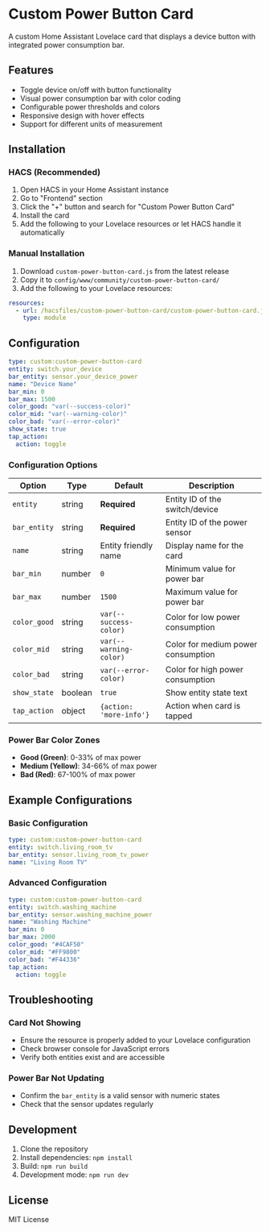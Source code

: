 # Custom Power Button Card

A custom Home Assistant Lovelace card that displays a device button with integrated power consumption bar.

## Features

- Toggle device on/off with button functionality
- Visual power consumption bar with color coding
- Configurable power thresholds and colors
- Responsive design with hover effects
- Support for different units of measurement

## Installation

### HACS (Recommended)

1. Open HACS in your Home Assistant instance
2. Go to "Frontend" section
3. Click the "+" button and search for "Custom Power Button Card"
4. Install the card
5. Add the following to your Lovelace resources or let HACS handle it automatically

### Manual Installation

1. Download `custom-power-button-card.js` from the latest release
2. Copy it to `config/www/community/custom-power-button-card/`
3. Add the following to your Lovelace resources:

```yaml
resources:
  - url: /hacsfiles/custom-power-button-card/custom-power-button-card.js
    type: module
```

## Configuration

```yaml
type: custom:custom-power-button-card
entity: switch.your_device
bar_entity: sensor.your_device_power
name: "Device Name"
bar_min: 0
bar_max: 1500
color_good: "var(--success-color)"
color_mid: "var(--warning-color)"
color_bad: "var(--error-color)"
show_state: true
tap_action:
  action: toggle
```

### Configuration Options

| Option | Type | Default | Description |
|--------|------|---------|-------------|
| `entity` | string | **Required** | Entity ID of the switch/device |
| `bar_entity` | string | **Required** | Entity ID of the power sensor |
| `name` | string | Entity friendly name | Display name for the card |
| `bar_min` | number | `0` | Minimum value for power bar |
| `bar_max` | number | `1500` | Maximum value for power bar |
| `color_good` | string | `var(--success-color)` | Color for low power consumption |
| `color_mid` | string | `var(--warning-color)` | Color for medium power consumption |
| `color_bad` | string | `var(--error-color)` | Color for high power consumption |
| `show_state` | boolean | `true` | Show entity state text |
| `tap_action` | object | `{action: 'more-info'}` | Action when card is tapped |

### Power Bar Color Zones

- **Good (Green)**: 0-33% of max power
- **Medium (Yellow)**: 34-66% of max power  
- **Bad (Red)**: 67-100% of max power

## Example Configurations

### Basic Configuration
```yaml
type: custom:custom-power-button-card
entity: switch.living_room_tv
bar_entity: sensor.living_room_tv_power
name: "Living Room TV"
```

### Advanced Configuration
```yaml
type: custom:custom-power-button-card
entity: switch.washing_machine
bar_entity: sensor.washing_machine_power
name: "Washing Machine"
bar_min: 0
bar_max: 2000
color_good: "#4CAF50"
color_mid: "#FF9800"
color_bad: "#F44336"
tap_action:
  action: toggle
```

## Troubleshooting

### Card Not Showing
- Ensure the resource is properly added to your Lovelace configuration
- Check browser console for JavaScript errors
- Verify both entities exist and are accessible

### Power Bar Not Updating
- Confirm the `bar_entity` is a valid sensor with numeric states
- Check that the sensor updates regularly

## Development

1. Clone the repository
2. Install dependencies: `npm install`
3. Build: `npm run build`
4. Development mode: `npm run dev`

## License

MIT License
